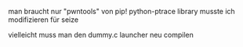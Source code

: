 man braucht nur "pwntools" von pip!
python-ptrace library musste ich modifizieren für seize


vielleicht muss man den dummy.c launcher neu compilen

